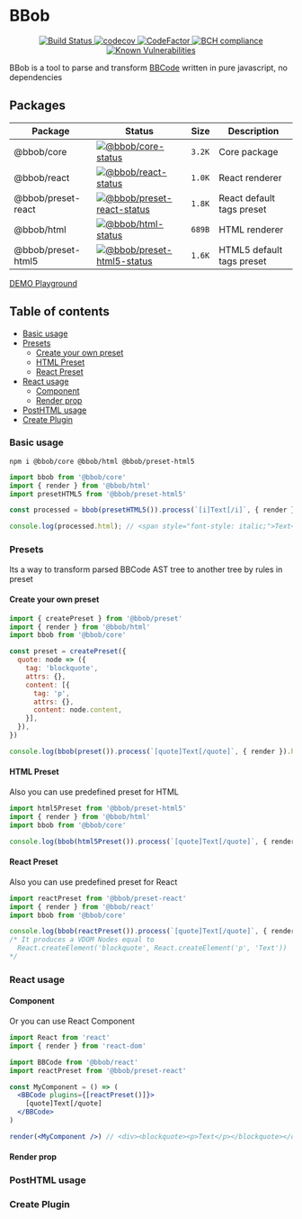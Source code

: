 # BBob

<div align="center">
<a href="https://travis-ci.org/JiLiZART/bbob">
  <img src="https://travis-ci.org/JiLiZART/bbob.svg?branch=master" alt="Build Status">
  </a> 
  <a href="https://codecov.io/gh/JiLiZART/bbob">
    <img src="https://codecov.io/gh/JiLiZART/bbob/branch/master/graph/badge.svg" alt="codecov">
  </a> 
  <a href="https://www.codefactor.io/repository/github/jilizart/bbob">
    <img src="https://www.codefactor.io/repository/github/jilizart/bbob/badge" alt="CodeFactor">
  </a> 
  <a href="https://bettercodehub.com/">
  <img src="https://bettercodehub.com/edge/badge/JiLiZART/bbob?branch=master" alt="BCH compliance">
  </a> 
  <a href="https://snyk.io/test/github/JiLiZART/bbob?targetFile=package.json">
    <img src="https://snyk.io/test/github/JiLiZART/bbob/badge.svg?targetFile=package.json" alt="Known Vulnerabilities">
  </a>
</div>

BBob is a tool to parse and transform [BBCode](https://en.wikipedia.org/wiki/BBCode)
written in pure javascript, no dependencies

## Packages

| Package              | Status                                                     | Size    | Description               |
|----------------------|------------------------------------------------------------|---------|---------------------------|
| @bbob/core           | [![@bbob/core-status]][@bbob/core-package]                 | `3.2K`  | Core package              |
| @bbob/react          | [![@bbob/react-status]][@bbob/react-package]               | `1.0K`  | React renderer            |
| @bbob/preset-react   | [![@bbob/preset-react-status]][@bbob/preset-react-package] | `1.8K`  | React default tags preset |
| @bbob/html           | [![@bbob/html-status]][@bbob/html-package]                 | `689B`  | HTML renderer             |
| @bbob/preset-html5   | [![@bbob/preset-html5-status]][@bbob/preset-html5-package] | `1.6K`  | HTML5 default tags preset |

[@bbob/core-status]: https://img.shields.io/npm/v/@bbob/core.svg
[@bbob/react-status]: https://img.shields.io/npm/v/@bbob/react.svg
[@bbob/preset-react-status]: https://img.shields.io/npm/v/@bbob/preset-react.svg
[@bbob/html-status]: https://img.shields.io/npm/v/@bbob/html.svg
[@bbob/preset-html5-status]: https://img.shields.io/npm/v/@bbob/preset-html5.svg

[@bbob/core-package]: https://npmjs.com/package/@bbob/core
[@bbob/react-package]: https://npmjs.com/package/@bbob/react
[@bbob/preset-react-package]: https://npmjs.com/package/@bbob/preset-react
[@bbob/html-package]: https://npmjs.com/package/@bbob/html
[@bbob/preset-html5-package]: https://npmjs.com/package/@bbob/preset-html5

[DEMO Playground](https://codepen.io/JiLiZART/full/vzMvpd)

## Table of contents
* [Basic usage](#basic)
* [Presets](#presets)
   * [Create your own preset](#create-preset)
   * [HTML Preset](#html-preset)
   * [React Preset](#react-preset)
* [React usage](#react)
   * [Component](#react-component)
   * [Render prop](#react-render)
* [PostHTML usage](#posthtml)
* [Create Plugin](#plugin)

### Basic usage <a name="basic"></a>

```shell
npm i @bbob/core @bbob/html @bbob/preset-html5
```

```js
import bbob from '@bbob/core'
import { render } from '@bbob/html'
import presetHTML5 from '@bbob/preset-html5'

const processed = bbob(presetHTML5()).process(`[i]Text[/i]`, { render })

console.log(processed.html); // <span style="font-style: italic;">Text</span>
```

### Presets <a name="basic"></a>

Its a way to transform parsed BBCode AST tree to another tree by rules in preset

#### Create your own preset <a name="create-preset"></a>

```js
import { createPreset } from '@bbob/preset'
import { render } from '@bbob/html'
import bbob from '@bbob/core'

const preset = createPreset({
  quote: node => ({
    tag: 'blockquote',
    attrs: {},
    content: [{
      tag: 'p',
      attrs: {},
      content: node.content,
    }],
  }),
})

console.log(bbob(preset()).process(`[quote]Text[/quote]`, { render }).html) // <blockquote><p>Text</p></blockquote>
```

#### HTML Preset <a name="html-preset"></a>

Also you can use predefined preset for HTML

```js
import html5Preset from '@bbob/preset-html5'
import { render } from '@bbob/html'
import bbob from '@bbob/core'

console.log(bbob(html5Preset()).process(`[quote]Text[/quote]`, { render }).html) // <blockquote><p>Text</p></blockquote>
```

#### React Preset <a name="react-preset"></a>

Also you can use predefined preset for React

```js
import reactPreset from '@bbob/preset-react'
import { render } from '@bbob/react'
import bbob from '@bbob/core'

console.log(bbob(reactPreset()).process(`[quote]Text[/quote]`, { render }).html) 
/* It produces a VDOM Nodes equal to
  React.createElement('blockquote', React.createElement('p', 'Text'))
*/
```

### React usage <a name="react"></a>

#### Component <a name="react-component"></a>

Or you can use React Component

```jsx
import React from 'react'
import { render } from 'react-dom'

import BBCode from '@bbob/react'
import reactPreset from '@bbob/preset-react'

const MyComponent = () => (
  <BBCode plugins={[reactPreset()]}>
    [quote]Text[/quote]
  </BBCode>
)

render(<MyComponent />) // <div><blockquote><p>Text</p></blockquote></div>
```

#### Render prop <a name="react-render"></a>

### PostHTML usage <a name="posthtml"></a>

### Create Plugin <a name="plugin"></a>
